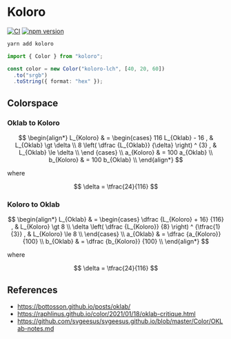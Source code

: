 # Koloro

[![CI](https://github.com/neetly/koloro/actions/workflows/ci.yml/badge.svg)](https://github.com/neetly/koloro/actions/workflows/ci.yml)
[![npm version](https://img.shields.io/npm/v/koloro)](https://www.npmjs.com/package/koloro)

```sh
yarn add koloro
```

```ts
import { Color } from "koloro";

const color = new Color("koloro-lch", [40, 20, 60])
  .to("srgb")
  .toString({ format: "hex" });
```

## Colorspace

### Oklab to Koloro

$$
\begin{align*}
L_{Koloro} & = \begin{cases}
  116 L_{Oklab} - 16 , & L_{Oklab} \gt \delta \\
  8 \left( \dfrac {L_{Oklab}} {\delta} \right) ^ {3} , & L_{Oklab} \le \delta \\
\end {cases} \\
a_{Koloro} & = 100 a_{Oklab} \\
b_{Koloro} & = 100 b_{Oklab} \\
\end{align*}
$$

where

$$
\delta = \tfrac{24}{116}
$$

### Koloro to Oklab

$$
\begin{align*}
L_{Oklab} & = \begin{cases}
  \dfrac {L_{Koloro} + 16} {116} , & L_{Koloro} \gt 8 \\
  \delta \left( \dfrac {L_{Koloro}} {8} \right) ^ {\tfrac{1}{3}} , & L_{Koloro} \le 8 \\
\end{cases} \\
a_{Oklab} & = \dfrac {a_{Koloro}} {100} \\
b_{Oklab} & = \dfrac {b_{Koloro}} {100} \\
\end{align*}
$$

where

$$
\delta = \tfrac{24}{116}
$$

## References

- https://bottosson.github.io/posts/oklab/
- https://raphlinus.github.io/color/2021/01/18/oklab-critique.html
- https://github.com/svgeesus/svgeesus.github.io/blob/master/Color/OKLab-notes.md
